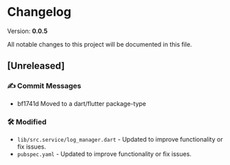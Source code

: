 # Changelog

Version: **0.0.5**

All notable changes to this project will be documented in this file.

## [Unreleased]

### ✍️ Commit Messages

* bf1741d Moved to a dart/flutter package-type

### 🛠️ Modified

* `lib/src.service/log_manager.dart` - Updated to improve functionality or fix issues.
* `pubspec.yaml` - Updated to improve functionality or fix issues.
